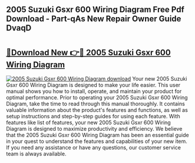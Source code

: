 ## 2005 Suzuki Gsxr 600 Wiring Diagram Free Pdf Download - Part-qAs New Repair Owner Guide DvaqD

# <h2><a href="http://dfsz7a.blite.top/?on=2005+Suzuki+Gsxr+600+Wiring+Diagram">🔗Download New 👉🔴 2005 Suzuki Gsxr 600 Wiring Diagram</a></h2>

[![2005 Suzuki Gsxr 600 Wiring Diagram download](https://i.imgur.com/lujVjoI.png)](http://dfsz7a.blite.top/?on=2005+Suzuki+Gsxr+600+Wiring+Diagram)
Your new 2005 Suzuki Gsxr 600 Wiring Diagram is designed to make your life easier. This user manual shows you how to install, operate, and maintain your product for optimal performance. Prior to operating your 2005 Suzuki Gsxr 600 Wiring Diagram, take the time to read through this manual thoroughly. It contains valuable information about the product's features and functions, as well as setup instructions and step-by-step guides for using each feature. With features like list of features, your new 2005 Suzuki Gsxr 600 Wiring Diagram is designed to maximize productivity and efficiency. We believe that the 2005 Suzuki Gsxr 600 Wiring Diagram has been an essential guide in your quest to understand the features and capabilities of your new item. If you need any assistance or have any questions, our customer service team is always available.
